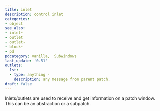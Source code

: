 ```yaml
---
title: inlet
description: control inlet
categories:
- object
see_also: 
- inlet~
- outlet
- outlet~
- block~
- pd
pdcategory: vanilla,  Subwindows
last_update: '0.51'
outlets:
  1st:
  - type: anything - 
    description: any message from parent patch.  
draft: false
---
```

Inlets/outlets are used to receive and get information on a patch window. This can be an abstraction or a subpatch. 
